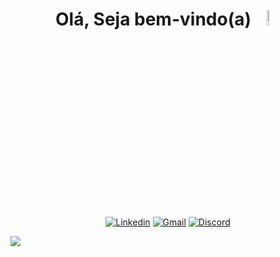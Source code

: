 <h1 align="center">
  Olá, Seja bem-vindo(a) 
<img src="https://media.tenor.com/GKfLyh3NyQcAAAAj/alien-jam.gif" width="8%">
</h1>
<p align="center">
   <a href="https://www.linkedin.com/in/akleyalves/"><img alt="Linkedin" title="Linkedin" src="https://img.shields.io/badge/linkedin-2986cc.svg?style=for-the-badge&logo=linkedin&logoColor=white"/></a>
   <a href="mailto:akleyalvescr@gmail.com"><img alt="Gmail" title="Gmail" src="https://img.shields.io/badge/Gmail-D14836?style=for-the-badge&logo=gmail&logoColor=white"/></a>
   <a href="https://discord.gg/vAqK3NDn"><img alt="Discord" title="Discord" src="https://img.shields.io/badge/Discord-7289DA?style=for-the-badge&logo=discord&logoColor=white"/></a>
</p>

<img src="https://github-readme-stats.vercel.app/api/top-langs/?username={Akley13}&theme=blue-green">
